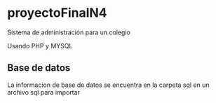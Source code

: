 # proyectoFinalN4

Sistema de administración para un colegio

Usando PHP y MYSQL

## Base de datos

La informacion de base de datos se encuentra en la carpeta sql en un archivo sql para importar
